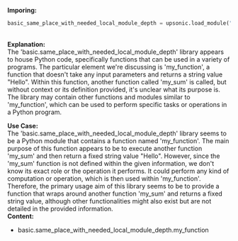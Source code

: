 <b class="custom_code_highlight_green">Imporing:</b><br>
```python
basic_same_place_with_needed_local_module_depth = upsonic.load_module("basic.same_place_with_needed_local_module_depth")
```
<br><b class="custom_code_highlight_green">Explanation:</b><br>The 'basic.same_place_with_needed_local_module_depth' library appears to house Python code, specifically functions that can be used in a variety of programs. The particular element we're discussing is 'my_function', a function that doesn't take any input parameters and returns a string value "Hello". Within this function, another function called 'my_sum' is called, but without context or its definition provided, it's unclear what its purpose is. The library may contain other functions and modules similar to 'my_function', which can be used to perform specific tasks or operations in a Python program.

<b class="custom_code_highlight_green">Use Case:</b><br>The 'basic.same_place_with_needed_local_module_depth' library seems to be a Python module that contains a function named 'my_function'. The main purpose of this function appears to be to execute another function 'my_sum' and then return a fixed string value "Hello". However, since the 'my_sum' function is not defined within the given information, we don't know its exact role or the operation it performs. It could perform any kind of computation or operation, which is then used within 'my_function'. Therefore, the primary usage aim of this library seems to be to provide a function that wraps around another function 'my_sum' and returns a fixed string value, although other functionalities might also exist but are not detailed in the provided information.
<br><b class="custom_code_highlight_green">Content:</b><br>
  - basic.same_place_with_needed_local_module_depth.my_function
